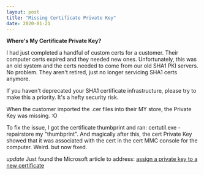 ```yaml
---
layout: post
title: "Missing Certificate Private Key"
date: 2020-01-21
---
```


**Where's My Certificate Private Key?**

I had just completed a handful of custom certs for a customer.  Their computer certs expired and they needed new ones.  Unfortunately, this was an old system and the certs needed to come from our old SHA1 PKI servers.  No problem.  They aren't retired, just no longer servicing SHA1 certs anymore.  

If you haven't deprecated your SHA1 certificate infrastructure, please try to make this a priority.  It's a hefty security risk.

When the customer imported the .cer files into their MY store, the Private Key was missing.  :O

To fix the issue, I got the certificate thumbprint and ran:  certutil.exe -repairstore my "thumbprint".  And magically after this, the cert Private Key showed that it was associated with the cert in the cert MMC console for the computer.  Weird. but now fixed.

*update*
Just found the Microsoft article to address:  [assign a private key to a new certificate](https://support.microsoft.com/en-us/help/889651/how-to-assign-a-private-key-to-a-new-certificate-after-you-use-the-cer)

